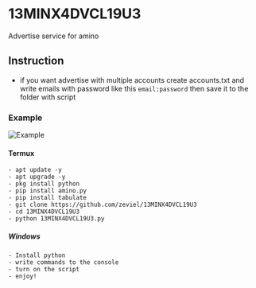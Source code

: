 # 13MINX4DVCL19U3
Advertise service for amino

## Instruction
- if you want advertise with multiple accounts create accounts.txt and write emails with password like this `email:password` then save it to the folder with script 

### Example
![Example](https://i.ibb.co/ZVq3wLv/Screenshot-2021-11-09-21-01-18-98-87c2225eebc34d2513fa0e7ad5b93cfc.jpg)

#### Termux
```shell
- apt update -y
- apt upgrade -y
- pkg install python
- pip install amino.py
- pip install tabulate
- git clone https://github.com/zeviel/13MINX4DVCL19U3
- cd 13MINX4DVCL19U3
- python 13MINX4DVCL19U3.py
```
##### Windows
```
- Install python
- write commands to the console
- turn on the script
- enjoy!
```
